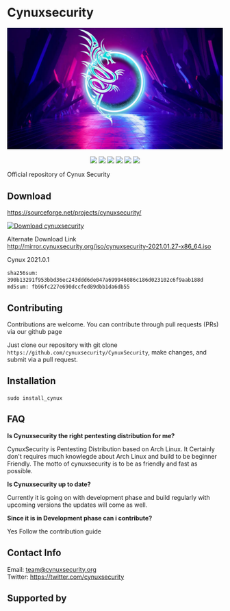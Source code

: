 # Cynuxsecurity

![cynux](https://raw.githubusercontent.com/cynuxsecurity/CynuxSecurity/main/usr/share/backgrounds/cynuxsecwap_4.png)

<p align="center">
  <img src="https://img.shields.io/sourceforge/dw/cynuxsecurity.svg?style=flat-square">
  <img src="https://img.shields.io/github/commit-activity/w/cynuxsecurity/CynuxSecurity?style=flat-square">
  <img src="https://img.shields.io/github/license/cynuxsecurity/CynuxSecurity?style=flat-square">
  <img src="https://img.shields.io/github/last-commit/cynuxsecurity/CynuxSecurity?style=flat-square">
  <img src="https://img.shields.io/website?label=mirrorurl&style=flat-square&url=http%3A%2F%2Fmirror.cynuxsecurity.org%2F">
  <img src="https://img.shields.io/website?style=flat-square&url=https%3A%2F%2Fwww.cynuxsecurity.org">
<br>

Official repository of Cynux Security

## Download 
<https://sourceforge.net/projects/cynuxsecurity/>

[![Download cynuxsecurity](https://a.fsdn.com/con/app/sf-download-button)](https://sourceforge.net/projects/cynuxsecurity/files/latest/download) </br>

Alternate Download Link </br>
<http://mirror.cynuxsecurity.org/iso/cynuxsecurity-2021.01.27-x86_64.iso>

Cynux 2021.0.1
```
sha256sum: 390b13291f953bbd36ec243ddd6de047a699946086c186d023102c6f9aab188d
md5sum: fb96fc227e690dccfed89dbb1da6db55
```

## Contributing

Contributions are welcome. You can contribute through pull requests (PRs) via our github page

Just clone our repository with git clone ```https://github.com/cynuxsecurity/CynuxSecurity```, make changes, and submit via a pull request.


## Installation  
```sudo install_cynux```

## FAQ

<b>Is Cynuxsecurity the right pentesting distribution for me?</b>

CynuxSecurity is Pentesting Distribution based on Arch Linux. It Certainly don't requires much knowlegde about Arch Linux and build to be beginner Friendly. 
The motto of cynuxsecurity is to be as friendly and fast as possible.

<b>Is Cynuxsecurity up to date?</b>

Currently it is going on with development phase and build regularly with upcoming versions the updates will come as well.

<b>Since it is in Development phase can i contribute?</b>

Yes Follow the contribution guide

## Contact Info

Email: team@cynuxsecurity.org </br>
Twitter: <https://twitter.com/cynuxsecurity>

## Supported by

<p align="centre">

</br>
